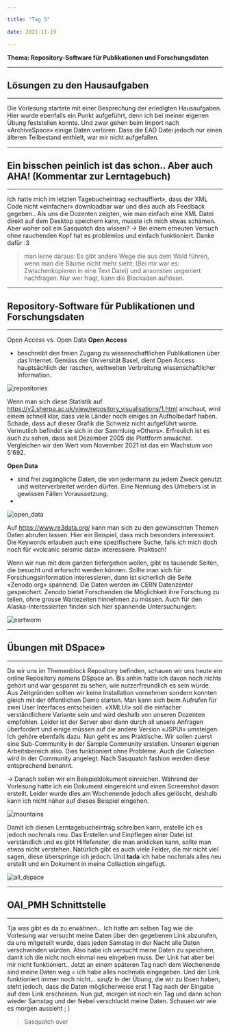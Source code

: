 ```yaml
---

title: "Tag 5"

date: 2021-11-19

---
```



**Thema: Repository-Software für Publikationen und Forschungsdaten**


---
## Lösungen zu den Hausaufgaben
---
Die Vorlesung startete mit einer Besprechung der erledigten Hausaufgaben. Hier wurde ebenfalls ein Punkt aufgeführt, denn ich bei meiner eigenen Übung feststellen konnte. Und zwar gehen beim Import nach «ArchiveSpace» einige Daten verloren. Dass die EAD Datei jedoch nur einen älteren Teilbestand enthielt, war mir nicht aufgefallen.

---
## Ein bisschen peinlich ist das schon.. Aber auch AHA! (Kommentar zur Lerntagebuch)
---
Ich hatte mich im letzten Tagebucheintrag «echauffiert», dass der XML Code nicht «einfacher» downloadbar war und dies auch als Feedback gegeben..
Als uns die Dozenten zeigten, wie man einfach eine XML Datei direkt auf dem Desktop speichern kann, musste ich mich etwas schämen. Aber woher soll ein Sasquatch das wissen?
-> Bei einem erneuten Versuch ohne rauchenden Kopf hat es problemlos und einfach funktioniert. Danke dafür :3
> man lerne daraus: Es gibt andere Wege die aus dem Wald führen, wenn man die Bäume nicht mehr sieht. (Bei mir war es: Zwischenkopieren in eine Text Datei) und ansonsten ungeniert nachfragen. Nur wer fragt, kann die Blockaden auflösen.



---
## Repository-Software für Publikationen und Forschungsdaten
---
Open Access vs. Open Data
**Open Access**
- beschreibt den freien Zugang zu wissenschaftlichen Publikationen über das Internet. Gemäss der Universität Basel, dient Open Access hauptsächlich der raschen, weltweiten Verbreitung wissenschaftlicher Information.

![repositories](https://user-images.githubusercontent.com/90785896/143480049-fdcd796f-d498-4056-8041-b22a30d6278b.png)

 
Wenn man sich diese Statistik auf https://v2.sherpa.ac.uk/view/repository_visualisations/1.html anschaut, wird einem schnell klar, dass viele Länder noch einiges an Aufholbedarf haben. Schade, dass auf dieser Grafik die Schweiz nicht aufgeführt wurde. Vermutlich befindet sie sich in der Sammlung «Others».
Erfreulich ist es auch zu sehen, dass seit Dezember 2005 die Plattform anwächst. Vergleichen wir den Wert vom November 2021 ist das ein Wachstum von 5'692.

**Open Data**
- sind frei zugängliche Daten, die von jedermann zu jedem Zweck genutzt und weiterverbreitet werden dürfen. Eine Nennung des Urhebers ist in gewissen Fällen Voraussetzung.
- 
![open_data](https://user-images.githubusercontent.com/90785896/143480109-d6256516-5952-4b0c-8dd9-4a54f5e3b09e.png)

 
Auf https://www.re3data.org/ kann man sich zu den gewünschten Themen Daten abrufen lassen. Hier ein Beispiel, dass mich besonders interessiert.  Die Keywords erlauben auch eine spezifischere Suche, falls ich mich doch noch für «volcanic seismic data» interessiere. Praktisch!

Wenn wir nun mit dem ganzen tiefergehen wollen, gibt es tausende Seiten, die besucht und erforscht werden können. Sollte man sich für Forschungsinformation interessieren, dann ist sicherlich die Seite «Zenodo.org» spannend. Die Daten werden im CERN Datenzenter gespeichert. Zenodo bietet Forschenden die Möglichkeit ihre Forschung zu teilen, ohne grosse Wartezeiten hinnehmen zu müssen. Auch für den Alaska-Interessierten finden sich hier spannende Untersuchungen:
 
![eartworm](https://user-images.githubusercontent.com/90785896/143480207-9358851f-d4f4-415f-a995-8e63034e3c03.png)


---
## Übungen mit DSpace»
---
Da wir uns im Themenblock Repository befinden, schauen wir uns heute ein online Repository namens DSpace an. Bis anhin hatte ich davon noch nichts gehört und war gespannt zu sehen, wie nutzerfreundlich es sein würde. Aus Zeitgründen sollten wir keine Installation vornehmen sondern konnten gleich mit der öffentlichen Demo starten.
Man kann sich beim Aufrufen für zwei User Interfaces entscheiden. «XMLUI» soll die einfacher verständlichere Variante sein und wird deshalb von unseren Dozenten empfohlen. Leider ist der Server aber dann durch all unsere Anfragen überfordert und einige müssen auf die andere Version «JSPUI» umsteigen. Ich gehöre ebenfalls dazu.
Nun geht es ans Praktische. Wir sollen zuerst eine Sub-Community in der Sample Community erstellen. Unseren eigenen Arbeitsbereich also. Dies funktioniert ohne Probleme. Auch die Collection wird in der Community angelegt. Nach Sasquatch fashion werden diese entsprechend benannt.

-> Danach sollen wir ein Beispieldokument einreichen. Während der Vorlesung hatte ich ein Dokument eingereicht und einen Screenshot davon erstellt. Leider wurde dies am Wochenende jedoch alles gelöscht, deshalb kann ich nicht näher auf dieses Beispiel eingehen.

![mountains](https://user-images.githubusercontent.com/90785896/143480247-844f4fcb-0428-47f2-9ede-8cd33bdf1094.jpg)


Damit ich diesen Lerntagebucheintrag schreiben kann, erstelle ich es jedoch nochmals neu. Das Erstellen und Einpflegen einer Datei ist verständlich und es gibt Hilfefenster, die man anklicken kann, sollte man etwas nicht verstehen. Natürlich gibt es auch viele Felder, die mir nicht viel sagen, diese überspringe ich jedoch. 
Und **tada** ich habe nochmals alles neu erstellt und ein Dokument in meine Collection eingefügt. 

![all_dspace](https://user-images.githubusercontent.com/90785896/143480282-bb089e8f-7858-49f8-af26-3336968a4501.png)

 
---
## OAI_PMH Schnittstelle 
---
Tja was gibt es da zu erwähnen… Ich hatte am selben Tag wie die Vorlesung war versucht meine Daten über den gegebenen Link abzurufen, da uns mitgeteilt wurde, dass jeden Samstag in der Nacht alle Daten verschwinden würden. Also habe ich versucht meine Daten zu speichern, damit ich die nicht noch einmal neu eingeben muss. Der Link hat aber bei mir nicht funktioniert.. 
Jetzt an einem späteren Tag nach dem Wochenende sind meine Daten weg = ich habe alles nochmals eingegeben. Und der Link funktioniert immer noch nicht… *seufz*
In der Übung, die wir zu lösen haben, steht jedoch, dass die Daten möglicherweise erst 1 Tag nach der Eingabe auf dem Link erscheinen. Nun gut, morgen ist noch ein Tag und dann schon wieder Samstag und der Nebel verschluckt meine Daten. Schauen wir wie es morgen aussieht ; )

>Sasquatch over

